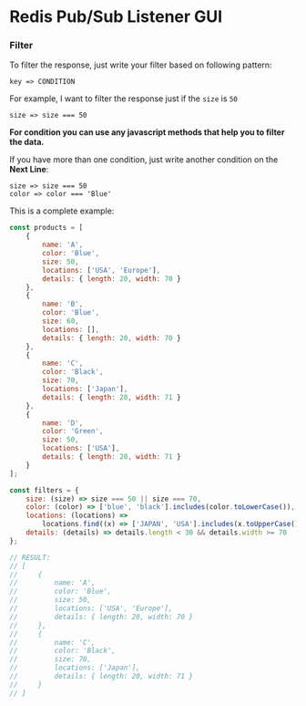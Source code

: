 # Redis Pub/Sub Listener GUI

### Filter

To filter the response, just write your filter based on following pattern:

```
key => CONDITION
```

For example, I want to filter the response just if the `size` is `50`

```
size => size === 50
```

**For condition you can use any javascript methods that help you to filter the data.**

If you have more than one condition, just write another condition on the **Next Line**:

```
size => size === 50
color => color === 'Blue'
```

This is a complete example:

```javascript
const products = [
    {
        name: 'A',
        color: 'Blue',
        size: 50,
        locations: ['USA', 'Europe'],
        details: { length: 20, width: 70 }
    },
    {
        name: 'B',
        color: 'Blue',
        size: 60,
        locations: [],
        details: { length: 20, width: 70 }
    },
    {
        name: 'C',
        color: 'Black',
        size: 70,
        locations: ['Japan'],
        details: { length: 20, width: 71 }
    },
    {
        name: 'D',
        color: 'Green',
        size: 50,
        locations: ['USA'],
        details: { length: 20, width: 71 }
    }
];

const filters = {
    size: (size) => size === 50 || size === 70,
    color: (color) => ['blue', 'black'].includes(color.toLowerCase()),
    locations: (locations) =>
        locations.find((x) => ['JAPAN', 'USA'].includes(x.toUpperCase())),
    details: (details) => details.length < 30 && details.width >= 70
};

// RESULT:
// [
//     {
//         name: 'A',
//         color: 'Blue',
//         size: 50,
//         locations: ['USA', 'Europe'],
//         details: { length: 20, width: 70 }
//     },
//     {
//         name: 'C',
//         color: 'Black',
//         size: 70,
//         locations: ['Japan'],
//         details: { length: 20, width: 71 }
//     }
// ]
```
